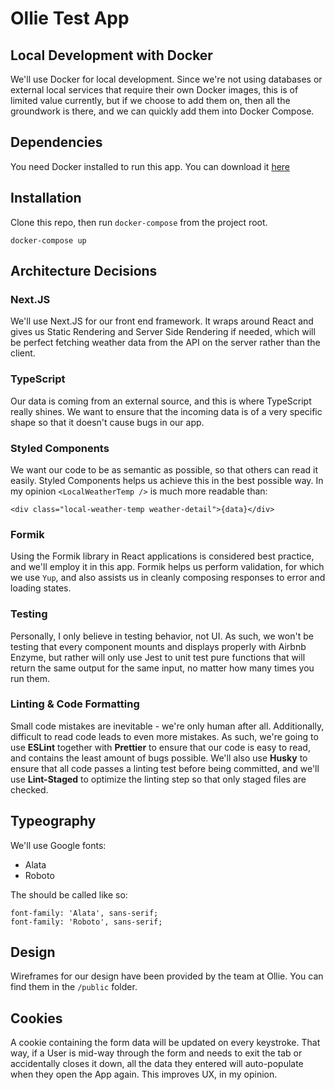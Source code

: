 # Ollie Test App

## Local Development with Docker

We'll use Docker for local development. Since we're not using databases or external local services that require their own Docker images, this is of limited value currently, but if we choose to add them on, then all the groundwork is there, and we can quickly add them into Docker Compose.

## Dependencies

You need Docker installed to run this app. You can download it [here](https://www.docker.com/get-started)

## Installation

Clone this repo, then run `docker-compose` from the project root.

    docker-compose up

## Architecture Decisions

### Next.JS

We'll use Next.JS for our front end framework. It wraps around React and gives us Static Rendering and Server Side Rendering if needed, which will be perfect fetching weather data from the API on the server rather than the client.

### TypeScript

Our data is coming from an external source, and this is where TypeScript really shines. We want to ensure that the incoming data is of a very specific shape so that it doesn't cause bugs in our app.

### Styled Components

We want our code to be as semantic as possible, so that others can read it easily. Styled Components helps us achieve this in the best possible way. In my opinion `<LocalWeatherTemp />` is much more readable than:

    <div class="local-weather-temp weather-detail">{data}</div>

### Formik

Using the Formik library in React applications is considered best practice, and we'll employ it in this app. Formik helps us perform validation, for which we use `Yup`, and also assists us in cleanly composing responses to error and loading states.

### Testing

Personally, I only believe in testing behavior, not UI. As such, we won't be testing that every component mounts and displays properly with Airbnb Enzyme, but rather will only use Jest to unit test pure functions that will return the same output for the same input, no matter how many times you run them.

### Linting & Code Formatting

Small code mistakes are inevitable - we're only human after all. Additionally, difficult to read code leads to even more mistakes. As such, we're going to use **ESLint** together with **Prettier** to ensure that our code is easy to read, and contains the least amount of bugs possible. We'll also use **Husky** to ensure that all code passes a linting test before being committed, and we'll use **Lint-Staged** to optimize the linting step so that only staged files are checked.

## Typeography

We'll use Google fonts:

-   Alata
-   Roboto

The should be called like so:

    font-family: 'Alata', sans-serif;
    font-family: 'Roboto', sans-serif;

## Design

Wireframes for our design have been provided by the team at Ollie. You can find them in the `/public` folder.

## Cookies

A cookie containing the form data will be updated on every keystroke. That way, if a User is mid-way through the form and needs to exit the tab or accidentally closes it down, all the data they entered will auto-populate when they open the App again. This improves UX, in my opinion.
